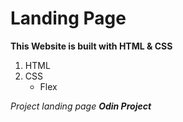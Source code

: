 # Landing Page

**This Website is built with HTML & CSS**

1. HTML
2. CSS
   - Flex


<i>Project landing page **Odin Project**</i>